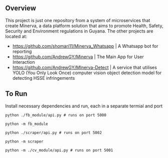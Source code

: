 ## Overview

This project is just one repository from a system of microservices that create Minerva, a data platform solution that aims to promote Health, Safety, Security and Environment regulations in Guyana. The other projects are located at:

- https://github.com/shomari11/Minerva_Whatsapp | A Whatsapp bot for reporting
- https://github.com/AndrewGY/Minerva | The Main App for User Interaction
- https://github.com/AndrewGY/MInerva-Detect | A service that utilises YOLO (You Only Look Once) computer vision object detection model for detecting HSSE infringements

## To Run

Install necessary dependencies and run, each in a separate termial and port
```
python ./fb_module/api.py # runs on port 5000
```
```
python -m fb_module
```
```
python ./scraper/api.py # runs on port 5002
```
```
python -m scraper
```
```
python -m ./cv_module/api.py # runs on port 5001
```
